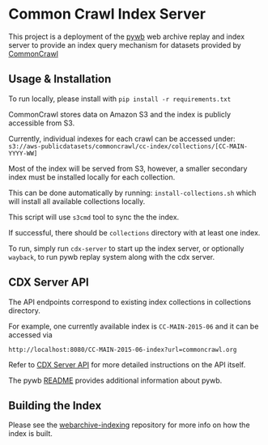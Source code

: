 # Common Crawl Index Server

This project is a deployment of the [pywb](https://github.com/ikreymer/pywb) web archive replay and index server to provide
an index query mechanism for datasets provided by [CommonCrawl](https://commoncrawl.org)


## Usage & Installation
To run locally, please install with `pip install -r requirements.txt`

CommonCrawl stores data on Amazon S3 and the index is publicly accessible from S3.

Currently, individual indexes for each crawl can be accessed under: `s3://aws-publicdatasets/commoncrawl/cc-index/collections/[CC-MAIN-YYYY-WW]`

Most of the index will be served from S3, however, a smaller secondary index must be installed locally for each collection.

This can be done automatically by running: `install-collections.sh` which will install all available collections locally.

This script will use `s3cmd` tool to sync the the index.

If successful, there should be  `collections` directory with at least one index.

To run, simply run `cdx-server` to start up the index server, or optionally `wayback`, to run pywb replay system along with the cdx server.


## CDX Server API

The API endpoints correspond to existing index collections in collections directory.

For example, one currently available index is `CC-MAIN-2015-06` and it can be accessed via

`http://localhost:8080/CC-MAIN-2015-06-index?url=commoncrawl.org`


Refer to [CDX Server API](https://github.com/ikreymer/pywb/wiki/CDX-Server-API) for more detailed instructions on the API itself.

The pywb [README](https://github.com/ikreymer/pywb/blob/master/README.rst) provides additional information about pywb.


## Building the Index

Please see the [webarchive-indexing](https://github.com/ikreymer/webarchive-indexing) repository for more info on how the index is built.
